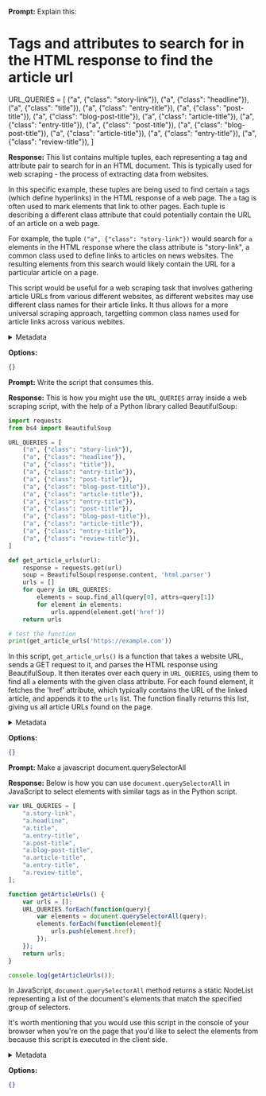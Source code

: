 **Prompt:**
Explain this:

# Tags and attributes to search for in the HTML response to find the article url
URL_QUERIES = [
    ("a", {"class": "story-link"}),
    ("a", {"class": "headline"}),
    ("a", {"class": "title"}),
    ("a", {"class": "entry-title"}),
    ("a", {"class": "post-title"}),
    ("a", {"class": "blog-post-title"}),
    ("a", {"class": "article-title"}),
    ("a", {"class": "entry-title"}),
    ("a", {"class": "post-title"}),
    ("a", {"class": "blog-post-title"}),
    ("a", {"class": "article-title"}),
    ("a", {"class": "entry-title"}),
    ("a", {"class": "review-title"}),
]

**Response:**
This list contains multiple tuples, each representing a tag and attribute pair to search for in an HTML document. This is typically used for web scraping - the process of extracting data from websites. 

In this specific example, these tuples are being used to find certain `a` tags (which define hyperlinks) in the HTML response of a web page. The `a` tag is often used to mark elements that link to other pages. Each tuple is describing a different class attribute that could potentially contain the URL of an article on a web page.

For example, the tuple `("a", {"class": "story-link"})` would search for `a` elements in the HTML response where the class attribute is "story-link", a common class used to define links to articles on news websites. The resulting elements from this search would likely contain the URL for a particular article on a page.

This script would be useful for a web scraping task that involves gathering article URLs from various different websites, as different websites may use different class names for their article links. It thus allows for a more universal scraping approach, targetting common class names used for article links across various webites.

<details><summary>Metadata</summary>

- Duration: 30749 ms
- Datetime: 2023-11-02T16:59:48.747553
- Model: gpt-4-0613

</details>

**Options:**
```json
{}
```

**Prompt:**
Write the script that consumes this.

**Response:**
This is how you might use the `URL_QUERIES` array inside a web scraping script, with the help of a Python library called BeautifulSoup:

```python
import requests
from bs4 import BeautifulSoup

URL_QUERIES = [
    ("a", {"class": "story-link"}),
    ("a", {"class": "headline"}),
    ("a", {"class": "title"}),
    ("a", {"class": "entry-title"}),
    ("a", {"class": "post-title"}),
    ("a", {"class": "blog-post-title"}),
    ("a", {"class": "article-title"}),
    ("a", {"class": "entry-title"}),
    ("a", {"class": "post-title"}),
    ("a", {"class": "blog-post-title"}),
    ("a", {"class": "article-title"}),
    ("a", {"class": "entry-title"}),
    ("a", {"class": "review-title"}),
]

def get_article_urls(url):
    response = requests.get(url)
    soup = BeautifulSoup(response.content, 'html.parser')
    urls = []
    for query in URL_QUERIES:
        elements = soup.find_all(query[0], attrs=query[1])
        for element in elements:
            urls.append(element.get('href'))
    return urls

# test the function
print(get_article_urls('https://example.com'))
```

In this script, `get_article_urls()` is a function that takes a website URL, sends a GET request to it, and parses the HTML response using BeautifulSoup. It then iterates over each query in `URL_QUERIES`, using them to find all `a` elements with the given class attribute. For each found element, it fetches the 'href' attribute, which typically contains the URL of the linked article, and appends it to the `urls` list. The function finally returns this list, giving us all article URLs found on the page.

<details><summary>Metadata</summary>

- Duration: 43542 ms
- Datetime: 2023-11-02T17:01:55.784527
- Model: gpt-4-0613

</details>

**Options:**
```json
{}
```

**Prompt:**
Make a javascript document.querySelectorAll

**Response:**
Below is how you can use `document.querySelectorAll` in JavaScript to select elements with similar tags as in the Python script.

```javascript
var URL_QUERIES = [
    "a.story-link",
    "a.headline",
    "a.title",
    "a.entry-title",
    "a.post-title",
    "a.blog-post-title",
    "a.article-title",
    "a.entry-title",
    "a.review-title",
];

function getArticleUrls() {
    var urls = [];
    URL_QUERIES.forEach(function(query){
        var elements = document.querySelectorAll(query);
        elements.forEach(function(element){
            urls.push(element.href);
        });
    });
    return urls;
}

console.log(getArticleUrls());
```

In JavaScript, `document.querySelectorAll` method returns a static NodeList representing a list of the document's elements that match the specified group of selectors. 

It's worth mentioning that you would use this script in the console of your browser when you're on the page that you'd like to select the elements from because this script is executed in the client side.

<details><summary>Metadata</summary>

- Duration: 23088 ms
- Datetime: 2023-11-02T17:19:06.443937
- Model: gpt-4-0613

</details>

**Options:**
```json
{}
```

